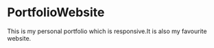 # PortfolioWebsite
This is my personal portfolio which is responsive.It is also my favourite website.
